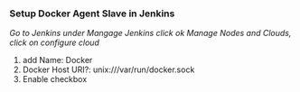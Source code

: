 ### Setup Docker Agent Slave in Jenkins 

*Go to Jenkins under Mangage Jenkins click ok Manage Nodes and Clouds, click on configure cloud*
1. add Name: Docker
2. Docker Host URI?: unix:///var/run/docker.sock
3. Enable checkbox

